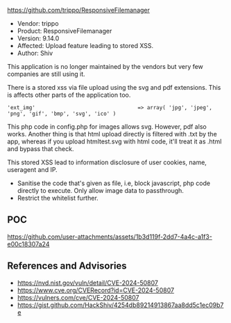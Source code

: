 https://github.com/trippo/ResponsiveFilemanager
- Vendor: trippo
- Product: ResponsiveFilemanager
- Version: 9.14.0
- Affected: Upload feature leading to stored XSS.
- Author: Shiv

This application is no longer maintained by the vendors but very few companies are still using it.

There is a stored xss via file upload using the svg and pdf extensions. This is affects other parts of the application too. 

```'ext_img'                                 => array( 'jpg', 'jpeg', 'png', 'gif', 'bmp', 'svg', 'ico' )``` 

This php code in config.php for images allows svg. However, pdf also works.
Another thing is that html upload directly is filtered with .txt by the app, whereas if you upload htmltest.svg with html code,
it'll treat it as .html and bypass that check.

This stored XSS lead to information disclosure of user cookies, name, useragent and IP.  

- Sanitise the code that's given as file, i.e, block javascript, php code directly to execute. Only allow image data to passthrough.
- Restrict the whitelist further.

## POC

https://github.com/user-attachments/assets/1b3d119f-2dd7-4a4c-a1f3-e00c18307a24

## References and Advisories 
- https://nvd.nist.gov/vuln/detail/CVE-2024-50807
- https://www.cve.org/CVERecord?id=CVE-2024-50807
- https://vulners.com/cve/CVE-2024-50807
- https://gist.github.com/HackShiv/4254db89214913867aa8dd5c1ec09b7e



